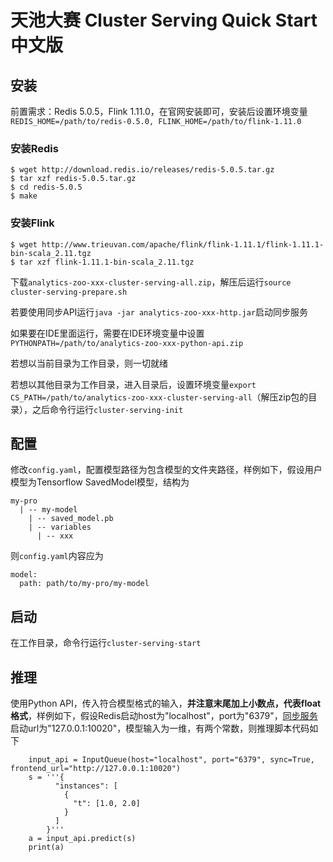 # 天池大赛 Cluster Serving Quick Start 中文版

## 安装
前置需求：Redis 5.0.5，Flink 1.11.0，在官网安装即可，安装后设置环境变量`REDIS_HOME=/path/to/redis-0.5.0, FLINK_HOME=/path/to/flink-1.11.0`
### 安装Redis
```
$ wget http://download.redis.io/releases/redis-5.0.5.tar.gz
$ tar xzf redis-5.0.5.tar.gz
$ cd redis-5.0.5
$ make
```
### 安装Flink
```
$ wget http://www.trieuvan.com/apache/flink/flink-1.11.1/flink-1.11.1-bin-scala_2.11.tgz
$ tar xzf flink-1.11.1-bin-scala_2.11.tgz
```

下载`analytics-zoo-xxx-cluster-serving-all.zip`，解压后运行`source cluster-serving-prepare.sh`

若要使用同步API运行`java -jar analytics-zoo-xxx-http.jar`启动同步服务

如果要在IDE里面运行，需要在IDE环境变量中设置`PYTHONPATH=/path/to/analytics-zoo-xxx-python-api.zip`

若想以当前目录为工作目录，则一切就绪

若想以其他目录为工作目录，进入目录后，设置环境变量`export CS_PATH=/path/to/analytics-zoo-xxx-cluster-serving-all`（解压zip包的目录），之后命令行运行`cluster-serving-init`
## 配置
修改`config.yaml`，配置模型路径为包含模型的文件夹路径，样例如下，假设用户模型为Tensorflow SavedModel模型，结构为
```
my-pro 
  | -- my-model
    | -- saved_model.pb
    | -- variables
      | -- xxx
```
则`config.yaml`内容应为
```
model:
  path: path/to/my-pro/my-model
```
## 启动
在工作目录，命令行运行`cluster-serving-start`

## 推理
使用Python API，传入符合模型格式的输入，**并注意末尾加上小数点，代表float格式**，样例如下，假设Redis启动host为"localhost"，port为"6379"，[同步服务](#安装)启动url为"127.0.0.1:10020"，模型输入为一维，有两个常数，则推理脚本代码如下
```
    input_api = InputQueue(host="localhost", port="6379", sync=True, frontend_url="http://127.0.0.1:10020")
    s = '''{
          "instances": [
            {
              "t": [1.0, 2.0]
            }
          ]
        }'''
    a = input_api.predict(s)
    print(a)
```
